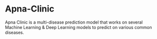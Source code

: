 # Apna-Clinic
Apna Clinic is a multi-disease prediction model that works on several Machine Learning &amp; Deep Learning models to predict on various common diseases.
